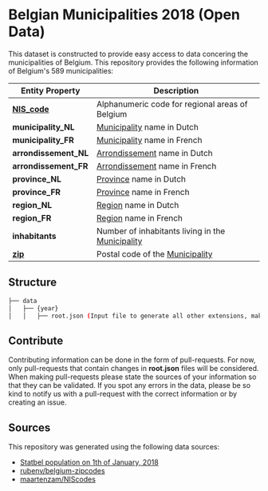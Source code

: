 # Belgian Municipalities 2018 (Open Data)
This dataset is constructed to provide easy access to data concering the municipalities of Belgium.
This repository provides the following information of Belgium's 589 municipalities:


| Entity Property | Description |
|-|-|
|[**NIS_code**](https://en.wikipedia.org/wiki/NIS_code)|Alphanumeric code for regional areas of Belgium
|**municipality_NL**| [Municipality](https://en.wikipedia.org/wiki/Municipality) name in Dutch
|**municipality_FR**| [Municipality](https://en.wikipedia.org/wiki/Municipality) name  in French
|**arrondissement_NL**| [Arrondissement](https://en.wikipedia.org/wiki/Arrondissement)  name in Dutch
|**arrondissement_FR**| [Arrondissement](https://en.wikipedia.org/wiki/Arrondissement)  name in French
|**province_NL**| [Province](https://en.wikipedia.org/wiki/Province)  name in Dutch
|**province_FR**| [Province](https://en.wikipedia.org/wiki/Province)  name in French
|**region_NL**| [Region](https://www.belgium.be/en/about_belgium/government/regions)  name in Dutch
|**region_FR**| [Region](https://www.belgium.be/en/about_belgium/government/regions)  name in French
|**inhabitants**| Number of inhabitants living in the [Municipality](https://en.wikipedia.org/wiki/Municipality)
|[**zip**](https://en.wikipedia.org/wiki/ZIP_Code)| Postal code of the [Municipality](https://en.wikipedia.org/wiki/Municipality)


## Structure
```bash
├── data
│   ├── {year}
│   │   ├── root.json (Input file to generate all other extensions, make changes on this file only.)
```

## Contribute
Contributing information can be done in the form of pull-requests.
For now, only pull-requests that contain changes in **root.json** files will be considered.
When making pull-requests please state the sources of your information so that they can be validated.
If you spot any errors in the data, please be so kind to notify us with a pull-request with the correct information or by creating an issue.



## Sources
This repository was generated using the following data sources:

-    [Statbel population on 1th of January, 2018](http://statbel.fgov.be/sites/default/files/files/documents/bevolking/5.1%20Structuur%20van%20de%20bevolking/Wettelijke_bevolking_per_gemeente_2011_2017.xls)
-   [rubenv/belgium-zipcodes](https://github.com/rubenv/belgium-zipcodes/blob/master/out/cities.csv)
-   [maartenzam/NIScodes](https://github.com/maartenzam/NIScodes)

